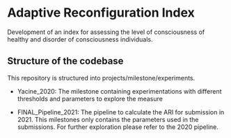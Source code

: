 # Adaptive Reconfiguration Index
Development of an index for assessing the level of consciousness of healthy and disorder of consciousness individuals.

## Structure of the codebase
This repository is structured into projects/milestone/experiments.
- Yacine_2020: The milestone containing experimentations with different thresholds and parameters to explore the measure 

- FINAL_Pipeline_2021: The pipeline to calculate the ARI for submission in 2021.  This milestones only contains the parameters used in the submissions. For further exploration please refer to the 2020 pipeline. 

  
